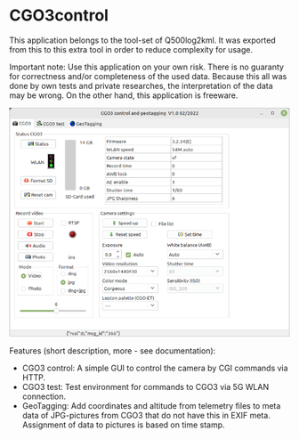 # CGO3control
This application belongs to the tool-set of Q500log2kml. It was exported from this to this extra tool in order to reduce complexity for usage.
 
Important note: Use this application on your own risk. There is no guaranty for correctness and/or completeness of the used data.
Because this all was done by own tests and private researches, the interpretation of the data may be wrong.
On the other hand, this application is freeware.

![Screenshot](docs/cgo.png)

Features (short description, more - see documentation):
- CGO3 control: A simple GUI to control the camera by CGI commands via HTTP.
- CGO3 test: Test environment for commands to CGO3 via 5G WLAN connection.
- GeoTagging: Add coordinates and altitude from telemetry files to meta data of JPG-pictures from CGO3 that do not have this in EXIF meta. Assignment of data to pictures is based on time stamp.
      

